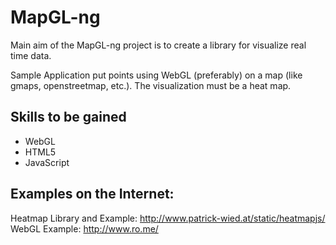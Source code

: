 MapGL-ng
========

Main aim of the MapGL-ng project is to create a library for visualize real time data.

Sample Application put points using WebGL (preferably) on a map (like gmaps, openstreetmap, etc.). The visualization must be a heat map.

Skills to be gained
-------------------

* WebGL
* HTML5
* JavaScript

Examples on the Internet:
-------------------------

Heatmap Library and Example: http://www.patrick-wied.at/static/heatmapjs/
WebGL Example: http://www.ro.me/ 
